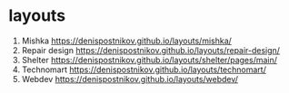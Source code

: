 # layouts

1. Mishka https://denispostnikov.github.io/layouts/mishka/
2. Repair design https://denispostnikov.github.io/layouts/repair-design/
3. Shelter https://denispostnikov.github.io/layouts/shelter/pages/main/
4. Technomart https://denispostnikov.github.io/layouts/technomart/
5. Webdev https://denispostnikov.github.io/layouts/webdev/
